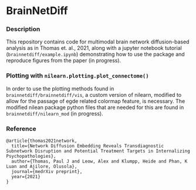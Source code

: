 # BrainNetDiff
### Description
This repository contains code for multimodal brain network diffusion-based analysis as in Thomas et. al., 2021, along with a jupyter notebook tutorial (`brainnetdiff/example.ipynb`) demonstrating how to use the package and reproduce figures from the paper (in progress). 

### Plotting with `nilearn.plotting.plot_connectome()`
In order to use the plotting methods found in `brainnetdiff/brainnetdiff/vis`, a custom version of nilearn, modified to allow for the passage of egde related colormap feature, is necessary. The modified nilean package python files that are needed for this are found in `brainnetdiff/nilearn_mod` (in progress). 

### Reference
```
@article{thomas2021network,
  title={Network Diffusion Embedding Reveals Transdiagnostic Subnetwork Disruption and Potential Treatment Targets in Internalizing Psychopathologies},
  author={Thomas, Paul J and Leow, Alex and Klumpp, Heide and Phan, K Luan and Ajilore, Olusola},
  journal={medrXiv preprint},
  year={2021}
}
```
